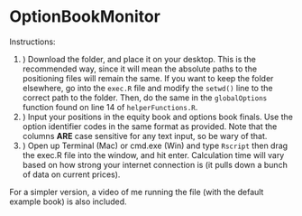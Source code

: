 # OptionBookMonitor

Instructions: 

1. ) Download the folder, and place it on your desktop. This is the recommended way, since it will mean the absolute paths to the positioning files will remain the same. If you want to keep the folder elsewhere, go into the ```exec.R``` file and modify the ```setwd()``` line to the correct path to the folder. Then, do the same in the ```globalOptions``` function found on line 14 of ```helperFunctions.R```. 
2. ) Input your positions in the equity book and options book finals. Use the option identifier codes in the same format as provided. Note that the columns **ARE** case sensitive for any text input, so be wary of that. 
3. ) Open up Terminal (Mac) or cmd.exe (Win) and type ```Rscript``` then drag the exec.R file into the window, and hit enter. Calculation time will vary based on how strong your internet connection is (it pulls down a bunch of data on current prices). 


For a simpler version, a video of me running the file (with the default example book) is also included. 
